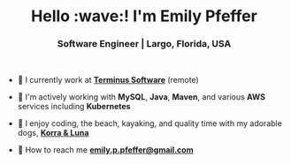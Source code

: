 <h1 align="center">Hello :wave:! I'm Emily Pfeffer</h1>
<h3 align="center">Software Engineer  |  Largo, Florida, USA</h3>
<br>

- :train: I currently work at **[Terminus Software](https://terminus.com/)** (remote)

- :book: I'm actively working with **MySQL**, **Java**, **Maven**, and various **AWS** services including **Kubernetes**

- :dog: I enjoy coding, the beach, kayaking, and quality time with my adorable dogs, **[Korra & Luna](https://www.instagram.com/korra.and.luna/)**

- :email: How to reach me **emily.p.pfeffer@gmail.com**
